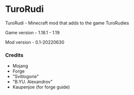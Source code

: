 # TuroRudi
TuroRudi - Minecraft mod that adds to the game TuroRudies

Game version - 1.18.1 - 1.19

Mod version - 0.1-20220630

### Credits
* Mojang
* Forge
* "Svitlogorie"
* "B.YU. Alexandrov"
* Kaupenjoe (for forge guide)

